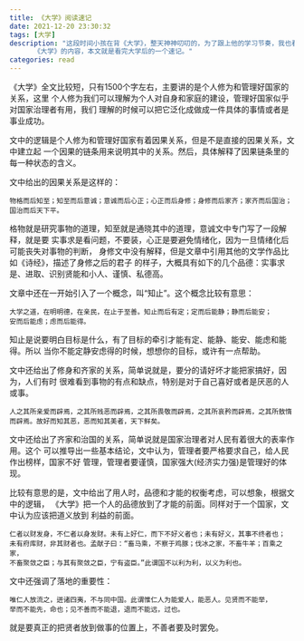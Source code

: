 ```yaml
---
title: 《大学》阅读速记
date: 2021-12-20 23:30:32
tags: [大学]
description: "这段时间小孩在背《大学》，整天神神叨叨的，为了跟上他的学习节奏，我也看了下
      《大学》的内容，本文就是看完大学后的一个速记。"
categories: read
---
```


《大学》全文比较短，只有1500个字左右，主要讲的是个人修为和管理好国家的关系，这里
个人修为我们可以理解为个人对自身和家庭的建设，管理好国家似乎对国家治理者有用，我们
理解的时候可以把它泛化成做成一件具体的事情或者是事业成功。

文中的逻辑是个人修为和管理好国家有着因果关系，但是不是直接的因果关系，文中建立起
一个因果的链条用来说明其中的关系。然后，具体解释了因果链条里的每一种状态的含义。

文中给出的因果关系是这样的：
```
物格而后知至；知至而后意诚；意诚而后心正；心正而后身修；身修而后家齐；家齐而后国治；
国治而后天下平。
```
格物就是研究事物的道理，知至就是通晓其中的道理，意诚文中专门写了一段解释，就是要
实事求是看问题，不要装，心正是要避免情绪化，因为一旦情绪化后可能丧失对事物的判断，
身修文中没有解释，但是文章中引用其他的文学作品比如《诗经》，描述了身修之后的君子
的样子，大概具有如下的几个品德：实事求是、进取、识别贤能和小人、谨慎、私德高。

文章中还在一开始引入了一个概念，叫“知止”。这个概念比较有意思：
```
大学之道，在明明德，在亲民，在止于至善。知止而后有定；定而后能静；静而后能安；
安而后能虑；虑而后能得。
```
知止是说要明白目标是什么，有了目标的牵引才能有定、能静、能安、能虑和能得。所以
当你不能定静安虑得的时候，想想你的目标，或许有一点帮助。

文中还给出了修身和齐家的关系，简单说就是，要分的请好坏才能把家搞好，因为，人们有时
很难看到事物的有点和缺点，特别是对于自己喜好或者是厌恶的人或事。
```
人之其所亲爱而辟焉，之其所贱恶而辟焉，之其所畏敬而辟焉，之其所哀矜而辟焉，之其所敖惰
而辟焉。故好而知其恶，恶而知其美者，天下鲜矣。
```

文中还给出了齐家和治国的关系，简单说就是国家治理者对人民有着很大的表率作用。这个
可以推导出一些基本结论，文中认为，管理者要严格要求自己，给人民作出榜样，国家不好
管理，管理者要谨慎，国家强大(经济实力强)是管理好的体现。

比较有意思的是，文中给出了用人时，品德和才能的权衡考虑，可以想象，根据文中的逻辑，
《大学》把一个人的品德放到了才能的前面。同样对于一个国家，文中认为应该把道义放到
利益的前面。
```
仁者以财发身，不仁者以身发财。未有上好仁，而下不好义者也；未有好义，其事不终者也；
未有府库财，非其财者也。孟献子曰：“畜马乘，不察于鸡豚；伐冰之家，不畜牛羊；百乘之家，
不畜聚敛之臣；与其有聚敛之臣，宁有盗臣。”此谓国不以利为利，以义为利也。
```

文中还强调了落地的重要性：
```
唯仁人放流之，迸诸四夷，不与同中国。此谓惟仁人为能爱人，能恶人。见贤而不能举，
举而不能先，命也；见不善而不能退，退而不能远，过也。
```
就是要真正的把贤者放到做事的位置上，不善者要及时罢免。

